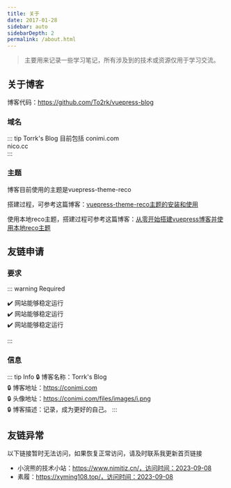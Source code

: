 ```yaml
---
title: 关于
date: 2017-01-28 
sidebar: auto
sidebarDepth: 2
permalink: /about.html
---
```


> 主要用来记录一些学习笔记，所有涉及到的技术或资源仅用于学习交流。

## 关于博客

博客代码：<https://github.com/To2rk/vuepress-blog>

### 域名

::: tip Torrk's Blog 目前包括
conimi.com  
nico.cc  
:::

### 主题

博客目前使用的主题是vuepress-theme-reco

搭建过程，可参考这篇博客：[vuepress-theme-reco主题的安装和使用](https://conimi.com/archives/145)

使用本地reco主题，搭建过程可参考这篇博客：[从零开始搭建vuepress博客并使用本地reco主题](https://conimi.com/archives/146)

## 友链申请

### 要求

::: warning Required

:heavy_check_mark: 网站能够稳定运行  
:heavy_check_mark: 网站能够稳定运行  
:heavy_check_mark: 网站能够稳定运行  

:::

### 信息  

::: tip Info
:lock: 博客名称：Torrk's Blog  
:lock: 博客地址：https://conimi.com  
:lock: 头像地址：https://conimi.com/files/images/i.png  
:lock: 博客描述：记录，成为更好的自己。
:::

## 友链异常

以下链接暂时无法访问，如果恢复正常访问，请及时联系我更新首页链接

- 小浣熊的技术小站：https://www.nimitiz.cn/，访问时间：2023-09-08
- 素履：https://xyming108.top/，访问时间：2023-09-08
